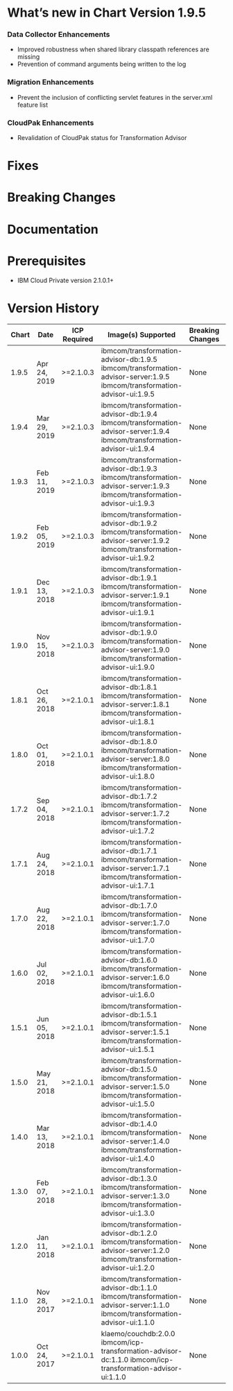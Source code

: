 # What’s new in Chart Version 1.9.5
### Data Collector Enhancements
 - Improved robustness when shared library classpath references are missing
 - Prevention of command arguments being written to the log

### Migration Enhancements
 - Prevent the inclusion of conflicting servlet features in the server.xml feature list

### CloudPak Enhancements
 - Revalidation of CloudPak status for Transformation Advisor

# Fixes

# Breaking Changes

# Documentation

# Prerequisites
* IBM Cloud Private version 2.1.0.1+

# Version History
| Chart | Date | ICP Required | Image(s) Supported | Breaking Changes | Details |
| ----- | ---- | ------------ | ------------------ | ---------------- | ------- |
| 1.9.5 | Apr 24, 2019| >=2.1.0.3 | ibmcom/transformation-advisor-db:1.9.5 ibmcom/transformation-advisor-server:1.9.5 ibmcom/transformation-advisor-ui:1.9.5 | None | Functional Enhancements    |
| 1.9.4 | Mar 29, 2019| >=2.1.0.3 | ibmcom/transformation-advisor-db:1.9.4 ibmcom/transformation-advisor-server:1.9.4 ibmcom/transformation-advisor-ui:1.9.4 | None | Apache Tomcat Analysis     |
| 1.9.3 | Feb 11, 2019| >=2.1.0.3 | ibmcom/transformation-advisor-db:1.9.3 ibmcom/transformation-advisor-server:1.9.3 ibmcom/transformation-advisor-ui:1.9.3 | None | Data Collector Patch       |
| 1.9.2 | Feb 05, 2019| >=2.1.0.3 | ibmcom/transformation-advisor-db:1.9.2 ibmcom/transformation-advisor-server:1.9.2 ibmcom/transformation-advisor-ui:1.9.2 | None | Add Shared Libs, MQManagers|
| 1.9.1 | Dec 13, 2018| >=2.1.0.3 | ibmcom/transformation-advisor-db:1.9.1 ibmcom/transformation-advisor-server:1.9.1 ibmcom/transformation-advisor-ui:1.9.1 | None | DC Enhancements            |
| 1.9.0 | Nov 15, 2018| >=2.1.0.3 | ibmcom/transformation-advisor-db:1.9.0 ibmcom/transformation-advisor-server:1.9.0 ibmcom/transformation-advisor-ui:1.9.0 | None | Improved MQ Analysis       |
| 1.8.1 | Oct 26, 2018| >=2.1.0.1 | ibmcom/transformation-advisor-db:1.8.1 ibmcom/transformation-advisor-server:1.8.1 ibmcom/transformation-advisor-ui:1.8.1 | None | Data Collector Patch       |
| 1.8.0 | Oct 01, 2018| >=2.1.0.1 | ibmcom/transformation-advisor-db:1.8.0 ibmcom/transformation-advisor-server:1.8.0 ibmcom/transformation-advisor-ui:1.8.0 | None | MQ Analysis                | 
| 1.7.2 | Sep 04, 2018| >=2.1.0.1 | ibmcom/transformation-advisor-db:1.7.2 ibmcom/transformation-advisor-server:1.7.2 ibmcom/transformation-advisor-ui:1.7.2 | None | Complexity Fix             |
| 1.7.1 | Aug 24, 2018| >=2.1.0.1 | ibmcom/transformation-advisor-db:1.7.1 ibmcom/transformation-advisor-server:1.7.1 ibmcom/transformation-advisor-ui:1.7.1 | None | Patch for new Micro Climate|
| 1.7.0 | Aug 22, 2018| >=2.1.0.1 | ibmcom/transformation-advisor-db:1.7.0 ibmcom/transformation-advisor-server:1.7.0 ibmcom/transformation-advisor-ui:1.7.0 | None | Migrate JBoss and WebLogic |
| 1.6.0 | Jul 02, 2018| >=2.1.0.1 | ibmcom/transformation-advisor-db:1.6.0 ibmcom/transformation-advisor-server:1.6.0 ibmcom/transformation-advisor-ui:1.6.0 | None | Add authentication         |
| 1.5.1 | Jun 05, 2018| >=2.1.0.1 | ibmcom/transformation-advisor-db:1.5.1 ibmcom/transformation-advisor-server:1.5.1 ibmcom/transformation-advisor-ui:1.5.1 | None | Patch for new Micro Climate|
| 1.5.0 | May 21, 2018| >=2.1.0.1 | ibmcom/transformation-advisor-db:1.5.0 ibmcom/transformation-advisor-server:1.5.0 ibmcom/transformation-advisor-ui:1.5.0 | None | Automate migration         |
| 1.4.0 | Mar 13, 2018| >=2.1.0.1 | ibmcom/transformation-advisor-db:1.4.0 ibmcom/transformation-advisor-server:1.4.0 ibmcom/transformation-advisor-ui:1.4.0 | None | Add deployment artifacts   |
| 1.3.0 | Feb 07, 2018| >=2.1.0.1 | ibmcom/transformation-advisor-db:1.3.0 ibmcom/transformation-advisor-server:1.3.0 ibmcom/transformation-advisor-ui:1.3.0 | None | Configurable dev costs     |
| 1.2.0 | Jan 11, 2018| >=2.1.0.1 | ibmcom/transformation-advisor-db:1.2.0 ibmcom/transformation-advisor-server:1.2.0 ibmcom/transformation-advisor-ui:1.2.0 | None | Helper migration artifacts |
| 1.1.0 | Nov 28, 2017| >=2.1.0.1 | ibmcom/transformation-advisor-db:1.1.0 ibmcom/transformation-advisor-server:1.1.0 ibmcom/transformation-advisor-ui:1.1.0 | None | DC for multiple OSs        |
| 1.0.0 | Oct 24, 2017| >=2.1.0.1 | klaemo/couchdb:2.0.0 ibmcom/icp-transformation-advisor-dc:1.1.0 ibmcom/icp-transformation-advisor-ui:1.1.0               | None | Initial catalog entry      |
